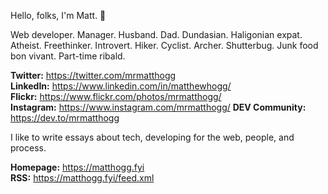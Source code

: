 Hello, folks, I'm Matt. 👋

Web developer. Manager. Husband. Dad. Dundasian. Haligonian expat. Atheist. Freethinker. Introvert. Hiker. Cyclist. Archer. Shutterbug. Junk food bon vivant. Part-time ribald.

**Twitter:** https://twitter.com/mrmatthogg  
**LinkedIn:** https://www.linkedin.com/in/matthewhogg/  
**Flickr:** https://www.flickr.com/photos/mrmatthogg/  
**Instagram:** https://www.instagram.com/mrmatthogg/
**DEV Community:** https://dev.to/mrmatthogg

I like to write essays about tech, developing for the web, people, and process.

**Homepage:** https://matthogg.fyi  
**RSS:** https://matthogg.fyi/feed.xml
